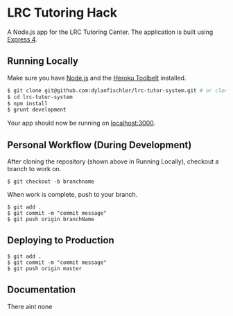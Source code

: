 # LRC Tutoring Hack

A Node.js app for the LRC Tutoring Center. 
The application is built using [Express 4](http://expressjs.com/).

## Running Locally

Make sure you have [Node.js](http://nodejs.org/) and the [Heroku Toolbelt](https://toolbelt.heroku.com/) installed.

```sh
$ git clone git@github.com:dylanfischler/lrc-tutor-system.git # or clone your own fork
$ cd lrc-tutor-system
$ npm install
$ grunt development
```

Your app should now be running on [localhost:3000](http://localhost:3000/).

## Personal Workflow (During Development)

After cloning the repository (shown above in Running Locally), checkout a branch to work on. 

```
$ git checkout -b branchname
```

When work is complete, push to your branch. 

```
$ git add .
$ git commit -m "commit message"
$ git push origin branchName
```

## Deploying to Production

```
$ git add .
$ git commit -m "commit message"
$ git push origin master
```

## Documentation

There aint none